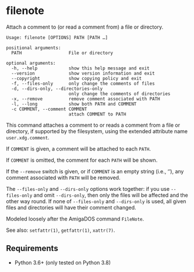 # filenote

Attach a comment to (or read a comment from) a file or directory.

```
Usage: filenote [OPTIONS] PATH [PATH …]

positional arguments:
  PATH                  File or directory

optional arguments:
  -h, --help            show this help message and exit
  --version             show version information and exit
  --copyright           show copying policy and exit
  -f, --files-only      only change the comments of files
  -d, --dirs-only, --directories-only
                        only change the comments of directories
  -x, --remove          remove comment associated with PATH
  -l, --long            show both PATH and COMMENT
  -c COMMENT, --comment COMMENT
                        attach COMMENT to PATH
```

This command attaches a comment to or reads a comment from a file or directory, if supported by the filesystem, using the extended attribute name `user.xdg.comment`.

If `COMMENT` is given, a comment will be attached to each `PATH`.

If `COMMENT` is omitted, the comment for each `PATH` will be shown.

If the `--remove` switch is given, or if `COMMENT` is an empty string (i.e., ‘’), any comment associated with `PATH` will be removed.

The `--files-only` and `--dirs-only` options work together: if you use `--files-only` and omit `--dirs-only`, then only the files will be affected and the other way round. If none of `--files-only` and `--dirs-only` is used, all given files and directories will have their comment changed.

Modeled loosely after the AmigaDOS command `FileNote`.

See also: `setfattr(1)`, `getfattr(1)`, `xattr(7)`.

## Requirements

* Python 3.6+ (only tested on Python 3.8)

